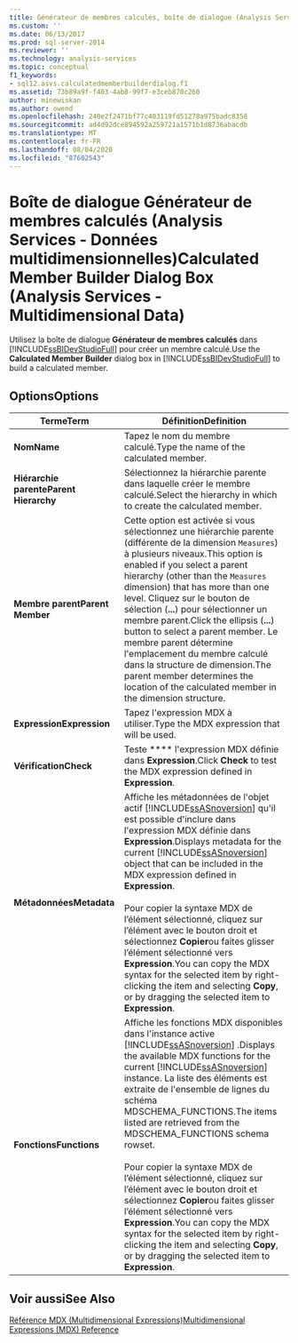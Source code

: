 ```yaml
---
title: Générateur de membres calculés, boîte de dialogue (Analysis Services-données multidimensionnelles) | Microsoft Docs
ms.custom: ''
ms.date: 06/13/2017
ms.prod: sql-server-2014
ms.reviewer: ''
ms.technology: analysis-services
ms.topic: conceptual
f1_keywords:
- sql12.asvs.calculatedmemberbuilderdialog.f1
ms.assetid: 73b89a9f-f403-4ab8-99f7-e3ceb870c260
author: minewiskan
ms.author: owend
ms.openlocfilehash: 240e2f2471bf77c403119fd51278a975badc8358
ms.sourcegitcommit: ad4d92dce894592a259721a1571b1d8736abacdb
ms.translationtype: MT
ms.contentlocale: fr-FR
ms.lasthandoff: 08/04/2020
ms.locfileid: "87602543"
---
```

# <a name="calculated-member-builder-dialog-box-analysis-services---multidimensional-data"></a><span data-ttu-id="6308d-102">Boîte de dialogue Générateur de membres calculés (Analysis Services - Données multidimensionnelles)</span><span class="sxs-lookup"><span data-stu-id="6308d-102">Calculated Member Builder Dialog Box (Analysis Services - Multidimensional Data)</span></span>
  <span data-ttu-id="6308d-103">Utilisez la boîte de dialogue **Générateur de membres calculés** dans [!INCLUDE[ssBIDevStudioFull](../includes/ssbidevstudiofull-md.md)] pour créer un membre calculé.</span><span class="sxs-lookup"><span data-stu-id="6308d-103">Use the **Calculated Member Builder** dialog box in [!INCLUDE[ssBIDevStudioFull](../includes/ssbidevstudiofull-md.md)] to build a calculated member.</span></span>  
  
## <a name="options"></a><span data-ttu-id="6308d-104">Options</span><span class="sxs-lookup"><span data-stu-id="6308d-104">Options</span></span>  
  
|<span data-ttu-id="6308d-105">Terme</span><span class="sxs-lookup"><span data-stu-id="6308d-105">Term</span></span>|<span data-ttu-id="6308d-106">Définition</span><span class="sxs-lookup"><span data-stu-id="6308d-106">Definition</span></span>|  
|----------|----------------|  
|<span data-ttu-id="6308d-107">**Nom**</span><span class="sxs-lookup"><span data-stu-id="6308d-107">**Name**</span></span>|<span data-ttu-id="6308d-108">Tapez le nom du membre calculé.</span><span class="sxs-lookup"><span data-stu-id="6308d-108">Type the name of the calculated member.</span></span>|  
|<span data-ttu-id="6308d-109">**Hiérarchie parente**</span><span class="sxs-lookup"><span data-stu-id="6308d-109">**Parent Hierarchy**</span></span>|<span data-ttu-id="6308d-110">Sélectionnez la hiérarchie parente dans laquelle créer le membre calculé.</span><span class="sxs-lookup"><span data-stu-id="6308d-110">Select the hierarchy in which to create the calculated member.</span></span>|  
|<span data-ttu-id="6308d-111">**Membre parent**</span><span class="sxs-lookup"><span data-stu-id="6308d-111">**Parent Member**</span></span>|<span data-ttu-id="6308d-112">Cette option est activée si vous sélectionnez une hiérarchie parente (différente de la dimension `Measures`) à plusieurs niveaux.</span><span class="sxs-lookup"><span data-stu-id="6308d-112">This option is enabled if you select a parent hierarchy (other than the `Measures` dimension) that has more than one level.</span></span> <span data-ttu-id="6308d-113">Cliquez sur le bouton de sélection (**...**) pour sélectionner un membre parent.</span><span class="sxs-lookup"><span data-stu-id="6308d-113">Click the ellipsis (**...**) button to select a parent member.</span></span> <span data-ttu-id="6308d-114">Le membre parent détermine l'emplacement du membre calculé dans la structure de dimension.</span><span class="sxs-lookup"><span data-stu-id="6308d-114">The parent member determines the location of the calculated member in the dimension structure.</span></span>|  
|<span data-ttu-id="6308d-115">**Expression**</span><span class="sxs-lookup"><span data-stu-id="6308d-115">**Expression**</span></span>|<span data-ttu-id="6308d-116">Tapez l'expression MDX à utiliser.</span><span class="sxs-lookup"><span data-stu-id="6308d-116">Type the MDX expression that will be used.</span></span>|  
|<span data-ttu-id="6308d-117">**Vérification**</span><span class="sxs-lookup"><span data-stu-id="6308d-117">**Check**</span></span>|<span data-ttu-id="6308d-118">Teste \*\*\*\* l'expression MDX définie dans **Expression**.</span><span class="sxs-lookup"><span data-stu-id="6308d-118">Click **Check** to test the MDX expression defined in **Expression**.</span></span>|  
|<span data-ttu-id="6308d-119">**Métadonnées**</span><span class="sxs-lookup"><span data-stu-id="6308d-119">**Metadata**</span></span>|<span data-ttu-id="6308d-120">Affiche les métadonnées de l'objet actif [!INCLUDE[ssASnoversion](../includes/ssasnoversion-md.md)] qu'il est possible d'inclure dans l'expression MDX définie dans **Expression**.</span><span class="sxs-lookup"><span data-stu-id="6308d-120">Displays metadata for the current [!INCLUDE[ssASnoversion](../includes/ssasnoversion-md.md)] object that can be included in the MDX expression defined in **Expression**.</span></span><br /><br /> <span data-ttu-id="6308d-121">Pour copier la syntaxe MDX de l’élément sélectionné, cliquez sur l’élément avec le bouton droit et sélectionnez **Copier**ou faites glisser l’élément sélectionné vers **Expression**.</span><span class="sxs-lookup"><span data-stu-id="6308d-121">You can copy the MDX syntax for the selected item by right-clicking the item and selecting **Copy**, or by dragging the selected item to **Expression**.</span></span>|  
|<span data-ttu-id="6308d-122">**Fonctions**</span><span class="sxs-lookup"><span data-stu-id="6308d-122">**Functions**</span></span>|<span data-ttu-id="6308d-123">Affiche les fonctions MDX disponibles dans l'instance active [!INCLUDE[ssASnoversion](../includes/ssasnoversion-md.md)] .</span><span class="sxs-lookup"><span data-stu-id="6308d-123">Displays the available MDX functions for the current [!INCLUDE[ssASnoversion](../includes/ssasnoversion-md.md)] instance.</span></span> <span data-ttu-id="6308d-124">La liste des éléments est extraite de l'ensemble de lignes du schéma MDSCHEMA_FUNCTIONS.</span><span class="sxs-lookup"><span data-stu-id="6308d-124">The items listed are retrieved from the MDSCHEMA_FUNCTIONS schema rowset.</span></span><br /><br /> <span data-ttu-id="6308d-125">Pour copier la syntaxe MDX de l’élément sélectionné, cliquez sur l’élément avec le bouton droit et sélectionnez **Copier**ou faites glisser l’élément sélectionné vers **Expression**.</span><span class="sxs-lookup"><span data-stu-id="6308d-125">You can copy the MDX syntax for the selected item by right-clicking the item and selecting **Copy**, or by dragging the selected item to **Expression**.</span></span>|  
  
## <a name="see-also"></a><span data-ttu-id="6308d-126">Voir aussi</span><span class="sxs-lookup"><span data-stu-id="6308d-126">See Also</span></span>  
 [<span data-ttu-id="6308d-127">Référence MDX &#40;Multidimensional Expressions&#41;</span><span class="sxs-lookup"><span data-stu-id="6308d-127">Multidimensional Expressions &#40;MDX&#41; Reference</span></span>](/sql/mdx/multidimensional-expressions-mdx-reference)  
  
  
